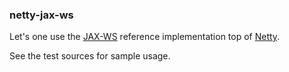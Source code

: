 ### netty-jax-ws ###

Let's one use the [JAX-WS][jax-ws] reference implementation top of [Netty][netty].

See the test sources for sample usage.

[netty]: http://netty.io/ "Netty"
[jax-ws]: http://jax-ws.java.net "JAX-WS"
